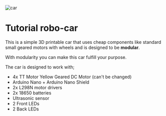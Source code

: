 
![car](https://github.com/user-attachments/assets/32467e97-a238-4682-8f44-9040b887a707)

# Tutorial robo-car

This is a simple 3D printable car that uses cheap components like standard small
geared motors with wheels and is designed to be **modular**.

With modularity you can make this car fulfill your purpose.

The car is designed to work with;

- 4x TT Motor Yellow Geared DC Motor (can't be changed)
- Arduino Nano + Arduino Nano Shield
- 2x L298N motor drivers
- 2x 18650 batteries
- Ultrasonic sensor
- 2 Front LEDs
- 2 Back LEDs
